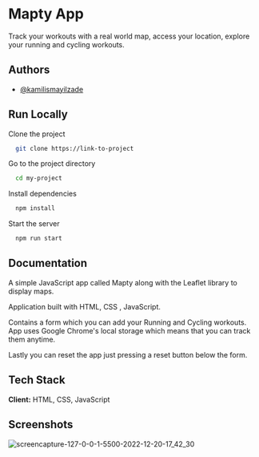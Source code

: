 
# Mapty App

Track your workouts with a real world map, access your location, explore your running and cycling workouts.


## Authors

- [@kamilismayilzade](https://www.github.com/kamilismayilzade)


## Run Locally

Clone the project

```bash
  git clone https://link-to-project
```

Go to the project directory

```bash
  cd my-project
```

Install dependencies

```bash
  npm install
```

Start the server

```bash
  npm run start
```


## Documentation



A simple JavaScript app called Mapty along with the Leaflet library to display maps.

Application built with HTML, CSS , JavaScript. 

Contains a form which you can add your Running and Cycling workouts. App uses Google Chrome's local storage which means that you can track them anytime.

Lastly you can reset the app just pressing a reset button below the form.


## Tech Stack

**Client:** HTML, CSS, JavaScript




## Screenshots

![screencapture-127-0-0-1-5500-2022-12-20-17_42_30](https://user-images.githubusercontent.com/84046930/208760573-1b1816fa-627f-4479-bc5c-e2ef418baba4.png)


